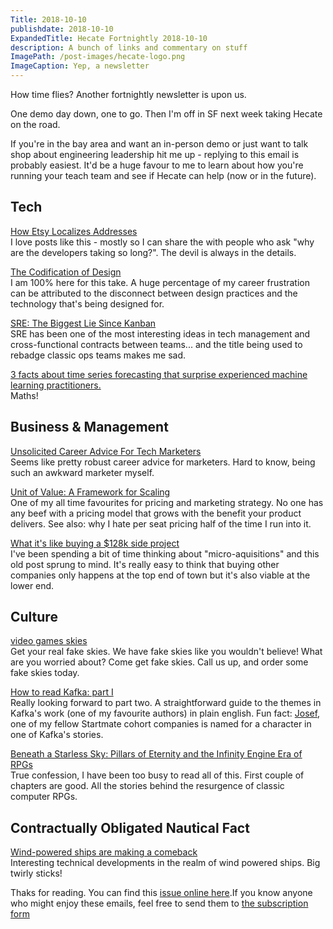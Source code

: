 ```yaml
---
Title: 2018-10-10
publishdate: 2018-10-10
ExpandedTitle: Hecate Fortnightly 2018-10-10
description: A bunch of links and commentary on stuff
ImagePath: /post-images/hecate-logo.png
ImageCaption: Yep, a newsletter
---
```

How time flies? Another fortnightly newsletter is upon us.

One demo day down, one to go. Then I'm off in SF next week taking Hecate on the road. 

If you're in the bay area and want an in-person demo or just want to talk shop about engineering leadership hit me up - replying to this email is probably easiest. It'd be a huge favour to me to learn about how you're running your teach team and see if Hecate can help (now or in the future).

## Tech

[How Etsy Localizes Addresses](https://codeascraft.com/2018/09/26/how-etsy-localizes-addresses/)<br>
I love posts like this - mostly so I can share the with people who ask "why are the developers taking so long?". The devil is always in the details.

[The Codification of Design](https://snook.ca/archives/design/codification-of-design)<br>
I am 100% here for this take. A huge percentage of my career frustration can be attributed to the disconnect between design practices and the technology that's being designed for.

[SRE: The Biggest Lie Since Kanban](https://theagileadmin.com/2018/10/02/sre-the-biggest-lie-since-kanban/)<br>
SRE has been one of the most interesting ideas in tech management and cross-functional contracts between teams... and the title being used to rebadge classic ops teams makes me sad.

[3 facts about time series forecasting that surprise experienced machine learning practitioners.](https://towardsdatascience.com/3-facts-about-time-series-forecasting-that-surprise-experienced-machine-learning-practitioners-69c18ee89387)<br>
Maths! 

## Business & Management

[Unsolicited Career Advice For Tech Marketers](http://deswal.org/saas/unsolicited-career-advice-tech-marketers/)<br>
Seems like pretty robust career advice for marketers. Hard to know, being such an awkward marketer myself.

[Unit of Value: A Framework for Scaling](https://www.linkedin.com/pulse/unit-value-framework-scaling-jerry-chen/)<br>
One of my all time favourites for pricing and marketing strategy. No one has any beef with a pricing model that grows with the benefit your product delivers. See also: why I hate per seat pricing half of the time I run into it.

[What it's like buying a $128k side project](https://blog.codetree.com/articles/what-its-like-buying-a-128k-side-project.html)<br>
I've been spending a bit of time thinking about "micro-aquisitions" and this old post sprung to mind. It's really easy to think that buying other companies only happens at the top end of town but it's also viable at the lower end.

## Culture

[video games skies](https://videogamesskies.tumblr.com/)<br>
Get your real fake skies. We have fake skies like you wouldn't believe! What are you worried about? Come get fake skies. Call us up, and order some fake skies today.

[How to read Kafka: part I](https://www.newcriterion.com/issues/2018/10/how-to-read-kafka-part-i)<br>
Really looking forward to part two. A straightforward guide to the themes in Kafka's work (one of my favourite authors) in plain english. Fun fact: [Josef](https://joseflegal.com/), one of my fellow Startmate cohort companies is named for a character in one of Kafka's stories.

[Beneath a Starless Sky: Pillars of Eternity and the Infinity Engine Era of RPGs](https://www.shacknews.com/article/103473/beneath-a-starless-sky-pillars-of-eternity-and-the-infinity-engine-era-of-rpgs)<br>
True confession, I have been too busy to read all of this. First couple of chapters are good. All the stories behind the resurgence of classic computer RPGs.

## Contractually Obligated Nautical Fact

[Wind-powered ships are making a comeback](https://amp.economist.com/business/2018/10/06/wind-powered-ships-are-making-a-comeback)<br>
Interesting technical developments in the realm of wind powered ships. Big twirly sticks!

Thaks for reading. You can find this [issue online here](https://hecate.co/newsletter/2018-10-10).If you know anyone who might enjoy these emails, feel free to send them to [the subscription form](https://emailoctopus.com/lists/5eac411b-30c7-11e8-a3c9-06b79b628af2/forms/subscribe)


